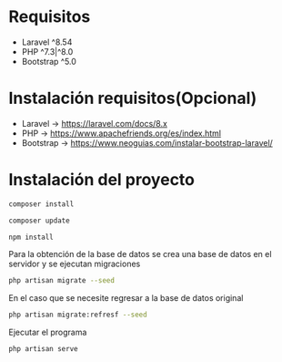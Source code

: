 # Requisitos
* Laravel ^8.54
* PHP ^7.3|^8.0
* Bootstrap ^5.0

# Instalación requisitos(Opcional)
* Laravel -> https://laravel.com/docs/8.x
* PHP -> https://www.apachefriends.org/es/index.html
* Bootstrap -> https://www.neoguias.com/instalar-bootstrap-laravel/

# Instalación del proyecto

```.bash
composer install
```
```.bash
composer update
```
```.bash
npm install
```

Para la obtención de la base de datos se crea una base de datos en el servidor y se ejecutan migraciones

```.bash
php artisan migrate --seed
```

En el caso que se necesite regresar a la base de datos original

```.bash
php artisan migrate:refresf --seed
```


Ejecutar el programa

```.bash
php artisan serve
```
